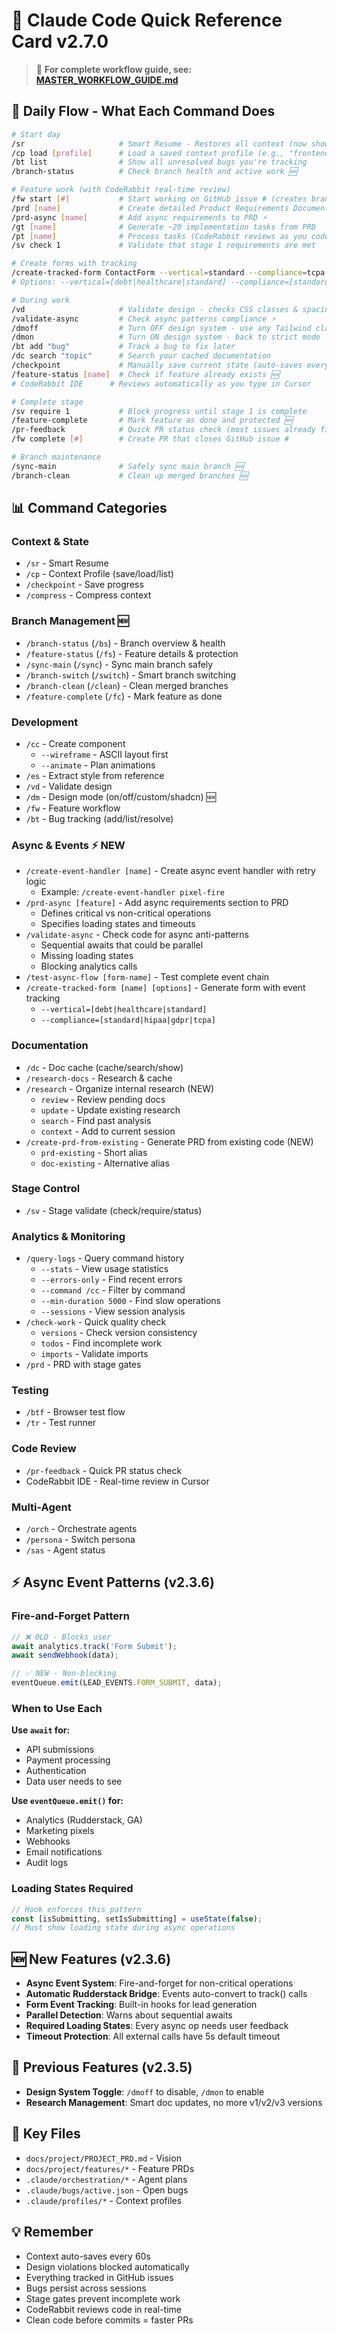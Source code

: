 # 🎯 Claude Code Quick Reference Card v2.7.0

> 🚀 **For complete workflow guide, see: [MASTER_WORKFLOW_GUIDE.md](../MASTER_WORKFLOW_GUIDE.md)**

## 🚀 Daily Flow - What Each Command Does
```bash
# Start day
/sr                     # Smart Resume - Restores all context (now shows branch health)
/cp load [profile]      # Load a saved context profile (e.g., "frontend", "backend")
/bt list                # Show all unresolved bugs you're tracking
/branch-status          # Check branch health and active work 🆕

# Feature work (with CodeRabbit real-time review)
/fw start [#]           # Start working on GitHub issue # (creates branch)
/prd [name]             # Create detailed Product Requirements Document
/prd-async [name]       # Add async requirements to PRD ⚡
/gt [name]              # Generate ~20 implementation tasks from PRD
/pt [name]              # Process tasks (CodeRabbit reviews as you code)
/sv check 1             # Validate that stage 1 requirements are met

# Create forms with tracking
/create-tracked-form ContactForm --vertical=standard --compliance=tcpa  # ⚡
# Options: --vertical=[debt|healthcare|standard] --compliance=[standard|hipaa|gdpr|tcpa]

# During work
/vd                     # Validate design - checks CSS classes & spacing
/validate-async         # Check async patterns compliance ⚡
/dmoff                  # Turn OFF design system - use any Tailwind classes
/dmon                   # Turn ON design system - back to strict mode
/bt add "bug"           # Track a bug to fix later
/dc search "topic"      # Search your cached documentation
/checkpoint             # Manually save current state (auto-saves every 60s)
/feature-status [name]  # Check if feature already exists 🆕
# CodeRabbit IDE      # Reviews automatically as you type in Cursor

# Complete stage
/sv require 1           # Block progress until stage 1 is complete
/feature-complete       # Mark feature as done and protected 🆕
/pr-feedback            # Quick PR status check (most issues already fixed)
/fw complete [#]        # Create PR that closes GitHub issue #

# Branch maintenance
/sync-main              # Safely sync main branch 🆕
/branch-clean           # Clean up merged branches 🆕
```

## 📊 Command Categories

### Context & State
- `/sr` - Smart Resume
- `/cp` - Context Profile (save/load/list)
- `/checkpoint` - Save progress
- `/compress` - Compress context

### Branch Management 🆕
- `/branch-status` (`/bs`) - Branch overview & health
- `/feature-status` (`/fs`) - Feature details & protection  
- `/sync-main` (`/sync`) - Sync main branch safely
- `/branch-switch` (`/switch`) - Smart branch switching
- `/branch-clean` (`/clean`) - Clean merged branches
- `/feature-complete` (`/fc`) - Mark feature as done

### Development
- `/cc` - Create component
  - `--wireframe` - ASCII layout first
  - `--animate` - Plan animations
- `/es` - Extract style from reference
- `/vd` - Validate design
- `/dm` - Design mode (on/off/custom/shadcn) 🆕
- `/fw` - Feature workflow
- `/bt` - Bug tracking (add/list/resolve)

### Async & Events ⚡ NEW
- `/create-event-handler [name]` - Create async event handler with retry logic
  - Example: `/create-event-handler pixel-fire`
- `/prd-async [feature]` - Add async requirements section to PRD
  - Defines critical vs non-critical operations
  - Specifies loading states and timeouts
- `/validate-async` - Check code for async anti-patterns
  - Sequential awaits that could be parallel
  - Missing loading states
  - Blocking analytics calls
- `/test-async-flow [form-name]` - Test complete event chain
- `/create-tracked-form [name] [options]` - Generate form with event tracking
  - `--vertical=[debt|healthcare|standard]`
  - `--compliance=[standard|hipaa|gdpr|tcpa]`

### Documentation
- `/dc` - Doc cache (cache/search/show)
- `/research-docs` - Research & cache
- `/research` - Organize internal research (NEW)
  - `review` - Review pending docs
  - `update` - Update existing research
  - `search` - Find past analysis
  - `context` - Add to current session
- `/create-prd-from-existing` - Generate PRD from existing code (NEW)
  - `prd-existing` - Short alias
  - `doc-existing` - Alternative alias

### Stage Control
- `/sv` - Stage validate (check/require/status)

### Analytics & Monitoring
- `/query-logs` - Query command history
  - `--stats` - View usage statistics
  - `--errors-only` - Find recent errors
  - `--command /cc` - Filter by command
  - `--min-duration 5000` - Find slow operations
  - `--sessions` - View session analysis
- `/check-work` - Quick quality check
  - `versions` - Check version consistency
  - `todos` - Find incomplete work
  - `imports` - Validate imports
- `/prd` - PRD with stage gates

### Testing
- `/btf` - Browser test flow
- `/tr` - Test runner

### Code Review
- `/pr-feedback` - Quick PR status check
- CodeRabbit IDE - Real-time review in Cursor

### Multi-Agent
- `/orch` - Orchestrate agents
- `/persona` - Switch persona
- `/sas` - Agent status

## ⚡ Async Event Patterns (v2.3.6)

### Fire-and-Forget Pattern
```typescript
// ❌ OLD - Blocks user
await analytics.track('Form Submit');
await sendWebhook(data);

// ✅ NEW - Non-blocking
eventQueue.emit(LEAD_EVENTS.FORM_SUBMIT, data);
```

### When to Use Each
**Use `await` for:**
- API submissions
- Payment processing  
- Authentication
- Data user needs to see

**Use `eventQueue.emit()` for:**
- Analytics (Rudderstack, GA)
- Marketing pixels
- Webhooks
- Email notifications
- Audit logs

### Loading States Required
```typescript
// Hook enforces this pattern
const [isSubmitting, setIsSubmitting] = useState(false);
// Must show loading state during async operations
```

## 🆕 New Features (v2.3.6)
- **Async Event System**: Fire-and-forget for non-critical operations
- **Automatic Rudderstack Bridge**: Events auto-convert to track() calls
- **Form Event Tracking**: Built-in hooks for lead generation
- **Parallel Detection**: Warns about sequential awaits
- **Required Loading States**: Every async op needs user feedback
- **Timeout Protection**: All external calls have 5s default timeout

## 🔄 Previous Features (v2.3.5)
- **Design System Toggle**: `/dmoff` to disable, `/dmon` to enable
- **Research Management**: Smart doc updates, no more v1/v2/v3 versions

## 🔑 Key Files
- `docs/project/PROJECT_PRD.md` - Vision
- `docs/project/features/*` - Feature PRDs
- `.claude/orchestration/*` - Agent plans
- `.claude/bugs/active.json` - Open bugs
- `.claude/profiles/*` - Context profiles

## 💡 Remember
- Context auto-saves every 60s
- Design violations blocked automatically
- Everything tracked in GitHub issues
- Bugs persist across sessions
- Stage gates prevent incomplete work
- CodeRabbit reviews code in real-time
- Clean code before commits = faster PRs
